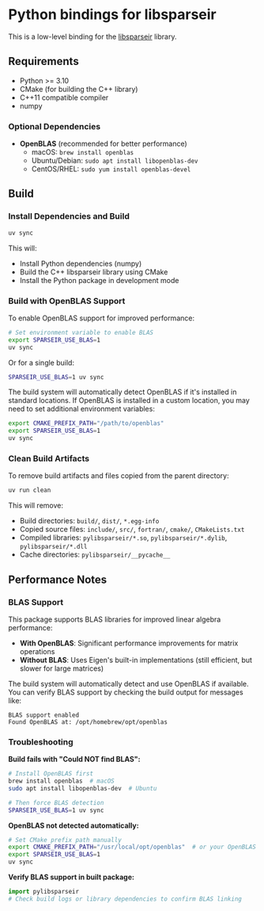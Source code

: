 # Python bindings for libsparseir

This is a low-level binding for the [libsparseir](https://github.com/SpM-lab/libsparseir) library.

## Requirements

- Python >= 3.10
- CMake (for building the C++ library)
- C++11 compatible compiler
- numpy

### Optional Dependencies

- **OpenBLAS** (recommended for better performance)
  - macOS: `brew install openblas`
  - Ubuntu/Debian: `sudo apt install libopenblas-dev`
  - CentOS/RHEL: `sudo yum install openblas-devel`

## Build

### Install Dependencies and Build

```bash
uv sync
```

This will:
- Install Python dependencies (numpy)
- Build the C++ libsparseir library using CMake
- Install the Python package in development mode

### Build with OpenBLAS Support

To enable OpenBLAS support for improved performance:

```bash
# Set environment variable to enable BLAS
export SPARSEIR_USE_BLAS=1
uv sync
```

Or for a single build:

```bash
SPARSEIR_USE_BLAS=1 uv sync
```

The build system will automatically detect OpenBLAS if it's installed in standard locations. If OpenBLAS is installed in a custom location, you may need to set additional environment variables:

```bash
export CMAKE_PREFIX_PATH="/path/to/openblas"
export SPARSEIR_USE_BLAS=1
uv sync
```

### Clean Build Artifacts

To remove build artifacts and files copied from the parent directory:

```bash
uv run clean
```

This will remove:
- Build directories: `build/`, `dist/`, `*.egg-info`
- Copied source files: `include/`, `src/`, `fortran/`, `cmake/`, `CMakeLists.txt`
- Compiled libraries: `pylibsparseir/*.so`, `pylibsparseir/*.dylib`, `pylibsparseir/*.dll`
- Cache directories: `pylibsparseir/__pycache__`

## Performance Notes

### BLAS Support

This package supports BLAS libraries for improved linear algebra performance:

- **With OpenBLAS**: Significant performance improvements for matrix operations
- **Without BLAS**: Uses Eigen's built-in implementations (still efficient, but slower for large matrices)

The build system will automatically detect and use OpenBLAS if available. You can verify BLAS support by checking the build output for messages like:

```
BLAS support enabled
Found OpenBLAS at: /opt/homebrew/opt/openblas
```

### Troubleshooting

**Build fails with "Could NOT find BLAS":**
```bash
# Install OpenBLAS first
brew install openblas  # macOS
sudo apt install libopenblas-dev  # Ubuntu

# Then force BLAS detection
SPARSEIR_USE_BLAS=1 uv sync
```

**OpenBLAS not detected automatically:**
```bash
# Set CMake prefix path manually
export CMAKE_PREFIX_PATH="/usr/local/opt/openblas"  # or your OpenBLAS path
export SPARSEIR_USE_BLAS=1
uv sync
```

**Verify BLAS support in built package:**
```python
import pylibsparseir
# Check build logs or library dependencies to confirm BLAS linking
```
